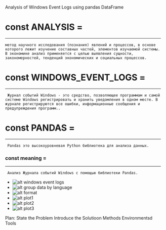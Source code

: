 Analysis of Windows Event Logs using pandas DataFrame


# const ANALYSIS =
---
`метод научного исследования (познания) явлений и процессов, в основе которого лежит изучение составных частей, элементов изучаемой системы. В экономике анализ применяется с целью выявления сущности, закономерностей, тенденций экономических и социальных процессов.`

# const WINDOWS_EVENT_LOGS = 
---
  ` Журнал событий Windows - это средство, позволяющее программам и самой системе Windows регистрировать и хранить уведомления в одном месте. В журнале регистрируются все ошибки, информационные сообщения и предупреждения программ..`

# const PANDAS = 
---
` Pandas это высокоуровневая Python библиотека для анализа данных.`

### const meaning =
---
` Aнализ Журналa событий Windows с помощью библиотеки Pandas.`


* ![alt windows event logs](https://i0.wp.com/3.404content.com/1/59/D3/1551408486412191672/fullsize.png "img 1")
* ![alt group data by language](https://media.geeksforgeeks.org/wp-content/uploads/finallpandas.png "img 2")
* ![alt format](https://media.geeksforgeeks.org/wp-content/uploads/1-506.png "img 3")
* ![alt plot1](https://pandas.pydata.org/pandas-docs/stable/_images/area_plot_stacked.png "img 3")
* ![alt plot2](https://pandas.pydata.org/pandas-docs/stable/_images/hexbin_plot_agg.png "img 4")
* ![alt plot3](https://pandas.pydata.org/pandas-docs/stable/_images/area_plot_stacked.png "img 5")

Plan:
State the Problem 
  Introduce the Solutioon
  Methods
  Environmentsd
Tools
